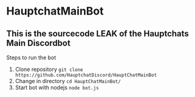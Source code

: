 # HauptchatMainBot

## This is the sourcecode LEAK of the Hauptchats Main Discordbot

Steps to run the bot

1. Clone repository `git clone https://github.com/HauptchatDiscord/HauptChatMainBot`
2. Change in directory `cd HauptChatMainBot/`
3. Start bot with nodejs `node bot.js`